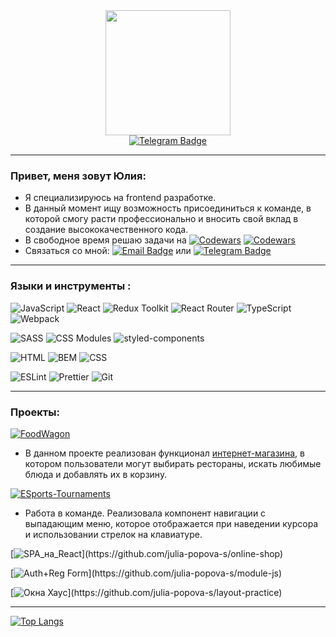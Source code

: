 <div id="header" align="center">
  <img src="https://media.giphy.com/media/ZdO1mXD9kgpCslD5ka/giphy.gif" width="200"/>
</div>
<div id="badges" align="center">
  <a href="https://t.me/yulana_s">
    <img src="https://img.shields.io/badge/Telegram-blue?style=for-the-badge&logo=telegram&logoColor=white" alt="Telegram Badge"/>
  </a>
</div>

---

### Привет, меня зовут Юлия: 
- Я специализируюсь на frontend разработке. 
- В данный момент ищу возможность присоединиться к команде, в которой смогу расти профессионально и вносить свой вклад в создание высококачественного кода.
- В свободное время решаю задачи на [![Codewars](https://img.shields.io/badge/codewars-black?style=flat&logo=codewars&logoColor=B1361E)](https://www.codewars.com/users/Julia.s) [![Codewars](https://www.codewars.com/users/Julia.s/badges/micro)](https://www.codewars.com/users/Julia.s)
- Связаться со мной: [![Email Badge](https://img.shields.io/badge/yuliapopova.s@yandex.ru-E3695F?style=flat&logo=maildotru&logoColor=white)](mailto:yuliapopova.s@yandex.ru) или [![Telegram Badge](https://img.shields.io/badge/-yulana_s-blue?style=flat&logo=Telegram&logoColor=white)](https://t.me/yulana_s)

---
  
### Языки и инструменты :
![JavaScript](https://img.shields.io/badge/JavaScript-F7DF1E?style=for-the-badge&logo=javascript&logoColor=black)
![React](https://img.shields.io/badge/react-%2320232a.svg?style=for-the-badge&logo=react&logoColor=%2361DAFB)
![Redux Toolkit](https://img.shields.io/badge/redux_toolkit-764ABC?style=for-the-badge&logo=redux&logoColor=white)
![React Router](https://img.shields.io/badge/React_Router-CA4245?style=for-the-badge&logo=react-router&logoColor=white)
![TypeScript](https://img.shields.io/badge/typescript-%23007ACC.svg?style=for-the-badge&logo=typescript&logoColor=white)
![Webpack](https://img.shields.io/badge/webpack-%238DD6F9.svg?style=for-the-badge&logo=webpack&logoColor=black)

![SASS](https://img.shields.io/badge/SCSS-hotpink.svg?style=for-the-badge&logo=SASS&logoColor=white)
![CSS Modules](https://img.shields.io/badge/CSS_Modules-000000?style=for-the-badge&logo=cssmodules&logoColor=white)
![styled-components](https://img.shields.io/badge/styled_components-DB7093?style=for-the-badge&logo=styledcomponents&logoColor=white)

![HTML](https://img.shields.io/badge/html-E34F26?style=for-the-badge&logo=html5&logoColor=white)
![BEM](https://img.shields.io/badge/bem-3D3D3D?style=for-the-badge&logo=bem&logoColor=white)
![CSS](https://img.shields.io/badge/css-1572B6?style=for-the-badge&logo=css3&logoColor=white)

![ESLint](https://img.shields.io/badge/eslint-4B32C3?style=for-the-badge&logo=eslint&logoColor=white)
![Prettier](https://img.shields.io/badge/prettier-3D3D3D?style=for-the-badge&logo=prettier&logoColor=F7B93E)
![Git](https://img.shields.io/badge/git-F05032?style=for-the-badge&logo=git&logoColor=white)

 ---
 
   
### Проекты:

[![FoodWagon](https://img.shields.io/badge/foodwagon-00AFF0?style=for-the-badge&label=Интернет-магазин+(React+Redux-Toolkit+Typescript):&logoColor=black)](https://github.com/julia-popova-s/foodwagon-online-shop)
 - В данном проекте реализован функционал [интернет-магазина](https://julia-popova-s.github.io/foodwagon-online-shop/), в котором пользователи могут выбирать рестораны, искать любимые блюда и добавлять их в корзину.
 
[![ESports-Tournaments](https://img.shields.io/badge/Tournaments-00AFF0?style=for-the-badge&label=React+Redux-Toolkit+Typescript:&logoColor=black)](https://github.com/ESports-Tournaments/tournaments__frontend)
 - Работа в команде. Реализовала компонент навигации с выпадающим меню, которое отображается при наведении курсора и использовании стрелок на клавиатуре.

[![SPA_на_React](https://img.shields.io/badge/shop-00AFF0?style=for-the-badge&label=SPA+на+React+(React+Redux-Toolkit+Typescript):)](https://github.com/julia-popova-s/online-shop)

[![Auth+Reg Form](https://img.shields.io/badge/Reg_Form-00AFF0?style=for-the-badge&label=Форма+регистрации+(JS+HTML+CSS):)](https://github.com/julia-popova-s/module-js)

[![Окна Хаус](https://img.shields.io/badge/Окна_Хаус-00AFF0?style=for-the-badge&label=Практика+по+верстке:)](https://github.com/julia-popova-s/layout-practice)


 ---

[![Top Langs](https://github-readme-stats.vercel.app/api/top-langs/?username=julia-popova-s&layout=compact&theme=vision-friendly-dark&langs_count=5&theme=radical)](https://github.com/anuraghazra/github-readme-stats)
